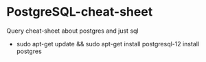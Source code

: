 # PostgreSQL-cheat-sheet
Query cheat-sheet about postgres and just sql

- sudo apt-get update && sudo apt-get install postgresql-12
install postgres
